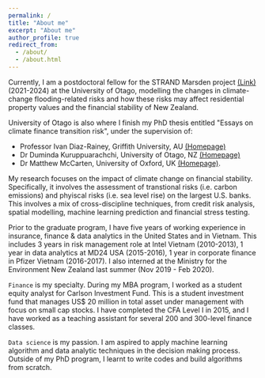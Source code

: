 ```yaml
---
permalink: /
title: "About me"
excerpt: "About me"
author_profile: true
redirect_from: 
  - /about/
  - /about.html
---
```


Currently, I am a postdoctoral fellow for the STRAND Marsden project [(Link)](https://blogs.otago.ac.nz/strandproject/) (2021-2024) at the University of Otago, modelling the changes in climate-change flooding-related risks and how these risks may affect residential property values and the financial stability of New Zealand. 

University of Otago is also where I finish my PhD thesis entitled "Essays on climate finance transition risk", under the supervision of: 
* Professor Ivan Diaz-Rainey, Griffith University, AU  [(Homepage)](https://experts.griffith.edu.au/40505-ivan-diazrainey)
* Dr Duminda Kuruppuarachchi, University of Otago, NZ  [(Homepage)](https://www.otago.ac.nz/accountancyfinance/staff/otago689207.html)
* Dr Matthew McCarten, University of Oxford, UK [(Homepage)](http://matthewmccarten.com/). 

My research focuses on the impact of climate change on financial stability. Specifically, it involves the assessment of transtional risks (i.e. carbon emissions) and phyiscal risks (i.e. sea level rise) on the largest U.S. banks. This involves a mix of cross-discipline techniques, from credit risk analysis, spatial modelling,  machine learning prediction and financial stress testing. 

Prior to the graduate program, I have five years of working experience in insurance, finance & data analytics in the United States and in Vietnam. This includes 3 years in risk management role at Intel Vietnam (2010-2013), 1 year in data analytics at MD24 USA (2015-2016), 1 year in corporate finance in Pfizer Vietnam (2016-2017). I also interned at the Ministry for the Environment New Zealand last summer (Nov 2019 - Feb 2020). 

`Finance` is my specialty. During my MBA program, I worked as a student equity analyst for Carlson Investment Fund. This is a student investment fund that manages US$ 20 million in total asset under management with focus on small cap stocks. I have completed the CFA Level I in 2015, and I have worked as a teaching assistant for several 200 and 300-level finance classes.  

`Data science` is my passion. I am aspired to apply machine learning algorithm and data analytic techniques in the decision making process. Outside of my PhD program, I learnt to write codes and build algorithms from scratch.
